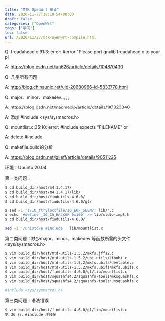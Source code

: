 ```yaml
---
title: "MTK OpenWrt 编译"
date: 2020-11-27T18:19:54+08:00
draft: false
categories: ["OpenWrt"]
tags: ["学习"]
toc: false
url: /2020/11/27/mtk-openwrt-compile.html
---
```


Q: freadahead.c:91:3: error: #error "Please port gnulib freadahead.c to your pl

A: https://blog.csdn.net/jun626/article/details/104870430

Q: 几乎所有问题

A: http://blog.chinaunix.net/uid-20680966-id-5833778.html

Q: major、minor、makedev、。。。

A: https://blog.csdn.net/macmacip/article/details/107923340

A: 添加 #include <sys/sysmacros.h>

Q: mountlist.c:35:10: error: #include expects "FILENAME" or <FILENAME>

A: delete #include

Q: makefile.build的分析

A: https://blog.csdn.net/lgjjeff/article/details/90511225

环境：Ubuntu 20.04

第一类问题：

```bash
$ cd build_dir/host/m4-1.4.17/
$ cd build_dir/host/m4-1.4.17/lib/
$ cd build_dir/host/findutils-4.6.0/
$ cd build_dir/host/findutils-4.6.0/gl/

$ sed -i 's/IO_ftrylockfile/IO_EOF_SEEN/' lib/*.c
$ echo "#define _IO_IN_BACKUP 0x100" >> lib/stdio-impl.h
$ cd build_dir/host/findutils-4.6.0/

sed -i '/unistd/a #include ' lib/mountlist.c
```

第二类问题：缺少major、minor、makedev 等函数所需的头文件 <sys/sysmacros.h>

```bash
$ vim build_dir/host/mtd-utils-1.5.2/mkfs.jffs2.c
$ vim build_dir/host/mtd-utils-1.5.2/ubi-utils/libubi.c
$ vim build_dir/host/mtd-utils-1.5.2/mkfs.ubifs/devtable.c
$ vim build_dir/host/mtd-utils-1.5.2/mkfs.ubifs/mkfs.ubifs.c
$ vim build_dir/host/findutils-4.6.0/gl/lib/mountlist.c
$ vim build_dir/host/squashfs4.2/squashfs-tools/mksquashfs.c
$ vim build_dir/host/squashfs4.2/squashfs-tools/unsquashfs.c

#include <sys/sysmacros.h>
```

第三类问题：语法错误

```bash
$ vim build_dir/host/findutils-4.6.0/gl/lib/mountlist.c
第 36 行，#include 注释掉
```